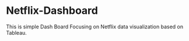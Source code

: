 # Netflix-Dashboard
This is simple Dash Board Focusing on  Netflix data visualization based on Tableau.
